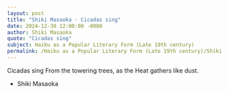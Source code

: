 ```yaml
---
layout: post
title: "Shiki Masaoka - Cicadas sing"
date: 2024-12-30 12:00:00 -0000
author: Shiki Masaoka
quote: "Cicadas sing"
subject: Haiku as a Popular Literary Form (Late 19th century)
permalink: /Haiku as a Popular Literary Form (Late 19th century)/Shiki Masaoka/Shiki Masaoka - Cicadas sing
---
```


Cicadas sing
From the towering trees, as the
Heat gathers like dust.

- Shiki Masaoka

